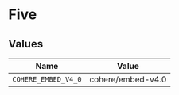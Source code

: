 # Five


## Values

| Name                | Value               |
| ------------------- | ------------------- |
| `COHERE_EMBED_V4_0` | cohere/embed-v4.0   |